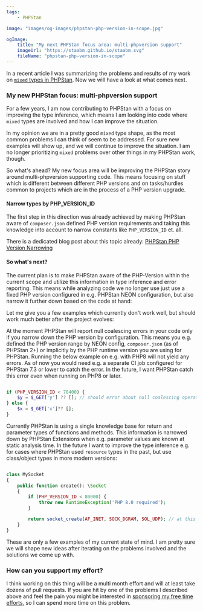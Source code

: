 ```yaml
---
tags:
    - PHPStan

image: "images/og-images/phpstan-php-version-in-scope.jpg"

ogImage:
    title: "My next PHPStan focus area: multi-phpversion support"
    imageUrl: "https://staabm.github.io/staabm.svg"
    fileName: "phpstan-php-version-in-scope"
---
```



In a recent article I was summarizing the problems and results of my work on [`mixed` types in PHPStan](https://staabm.github.io/2024/11/26/phpstan-mixed-types.html).
Now we will have a look at what comes next.

### My new PHPStan focus: multi-phpversion support

For a few years, I am now contributing to PHPStan with a focus on improving the type inference,
which means I am looking into code where `mixed` types are involved and how I can improve the situation.

In my opinion we are in a pretty good `mixed` type shape, as the most common problems I can think of seem to be addressed.
For sure new examples will show up, and we will continue to improve the situation.
I am no longer prioritizing `mixed` problems over other things in my PHPStan work, though.

So what's ahead? My new focus area will be improving the PHPStan story around multi-phpversion supporting code.
This means focusing on stuff which is different between different PHP versions and on tasks/hurdles common to projects which are in the process of a PHP version upgrade.

#### Narrow types by PHP_VERSION_ID

The first step in this direction was already achieved by making PHPStan aware of `composer.json` defined PHP version requirements
and taking this knowledge into account to narrow constants like `PHP_VERSION_ID` et. all.

There is a dedicated blog post about this topic already: [PHPStan PHP Version Narrowing](https://staabm.github.io/2024/11/14/phpstan-php-version-narrowing.html)


#### So what's next?

The current plan is to make PHPStan aware of the PHP-Version within the current scope and utilize this information in type inference and error reporting.
This means while analyzing code we no longer use just use a fixed PHP version configured in e.g. PHPStan NEON configuration, but also narrow it further down based on the code at hand:

Let me give you a few examples which currently don't work well, but should work much better after the project evolves:

At the moment PHPStan will report null coalescing errors in your code only if you narrow down the PHP version by configuration.
This means you e.g. defined the PHP version range by NEON config, `composer.json` (as of PHPStan 2+) or implicitly by the PHP runtime version you are using for PHPStan.
Running the below example on e.g. with PHP8 will not yield any errors. As of now you would need e.g. a separate CI job configured for PHPStan 7.3 or lower to catch the error.
In the future, I want PHPStan catch this error even when running on PHP8 or later.

```php

if (PHP_VERSION_ID < 70400) {
    $y = $_GET['y'] ?? []; // should error about null coalescing operator, which requires PHP 7.4+
} else {
    $x = $_GET['x']?? [];
}

```

Currently PHPStan is using a single knowledge base for return and parameter types of functions and methods.
This information is narrowed down by PHPStan Extensions when e.g. parameter values are known at static analysis time.
In the future I want to improve the type inference e.g. for cases where PHPStan used `resource` types in the past, but use class/object types in more modern versions:


```php

class MySocket
{
	public function create(): \Socket
	{
		if (PHP_VERSION_ID < 80000) {
		    throw new RuntimeException('PHP 8.0 required');
		}

        return socket_create(AF_INET, SOCK_DGRAM, SOL_UDP); // at this this can only return `\Socket|false` but PHPStan sometimes mixes it up with `resource`
	}
}

```

These are only a few examples of my current state of mind. I am pretty sure we will shape new ideas after iterating on the problems involved and the solutions we come up with.


### How can you support my effort?

I think working on this thing will be a multi month effort and will at least take dozens of pull requests.
If you are hit by one of the problems I described above and feel the pain
you might be interested in [sponsoring my free time efforts](https://github.com/sponsors/staabm), so I can spend more time on this problem.
